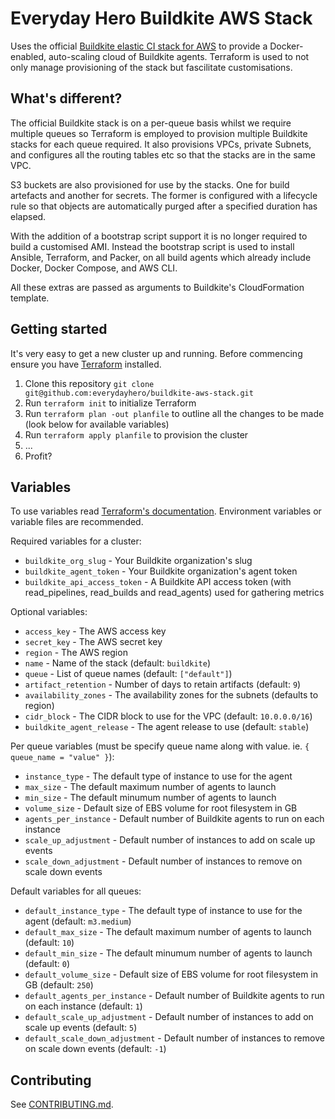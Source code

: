 # Everyday Hero Buildkite AWS Stack
Uses the official [Buildkite elastic CI stack for AWS](https://github.com/buildkite/elastic-ci-stack-for-aws) to provide a Docker-enabled, auto-scaling cloud of Buildkite agents. Terraform is used to not only manage provisioning of the stack but fascilitate customisations.

## What's different?
The official Buildkite stack is on a per-queue basis whilst we require multiple queues so Terraform is employed to provision multiple Buildkite stacks for each queue required. It also provisions VPCs, private Subnets, and configures all the routing tables etc so that the stacks are in the same VPC.

S3 buckets are also provisioned for use by the stacks. One for build artefacts and another for secrets. The former is configured with a lifecycle rule so that objects are automatically purged after a specified duration has elapsed.

With the addition of a bootstrap script support it is no longer required to build a customised AMI. Instead the bootstrap script is used to install Ansible, Terraform, and Packer, on all build agents which already include Docker, Docker Compose, and AWS CLI.

All these extras are passed as arguments to Buildkite's CloudFormation template.

## Getting started
It's very easy to get a new cluster up and running. Before commencing ensure you have [Terraform](https://terraform.io) installed.

1. Clone this repository `git clone git@github.com:everydayhero/buildkite-aws-stack.git`
2. Run `terraform init` to initialize Terraform
3. Run `terraform plan -out planfile` to outline all the changes to be made (look below for available variables)
4. Run `terraform apply planfile` to provision the cluster
5. ...
6. Profit?

## Variables
To use variables read [Terraform's documentation](https://www.terraform.io/docs/configuration/variables.html). Environment variables or variable files are recommended.

Required variables for a cluster:
* `buildkite_org_slug` - Your Buildkite organization's slug
* `buildkite_agent_token` - Your Buildkite organization's agent token
* `buildkite_api_access_token` - A Buildkite API access token (with read_pipelines, read_builds and read_agents) used for gathering metrics

Optional variables:
* `access_key` - The AWS access key
* `secret_key` - The AWS secret key
* `region` - The AWS region
* `name` - Name of the stack (default: `buildkite`)
* `queue` - List of queue names (default: `["default"]`)
* `artifact_retention` - Number of days to retain artifacts (default: `9`)
* `availability_zones` - The availability zones for the subnets (defaults to region)
* `cidr_block` - The CIDR block to use for the VPC (default: `10.0.0.0/16`)
* `buildkite_agent_release` - The agent release to use (default: `stable`)

Per queue variables (must be specify queue name along with value. ie. `{ queue_name = "value" }`):
* `instance_type` - The default type of instance to use for the agent
* `max_size` - The default maximum number of agents to launch
* `min_size` - The default minumum number of agents to launch
* `volume_size` - Default size of EBS volume for root filesystem in GB
* `agents_per_instance` - Default number of Buildkite agents to run on each instance
* `scale_up_adjustment` - Default number of instances to add on scale up events
* `scale_down_adjustment` - Default number of instances to remove on scale down events

Default variables for all queues:
* `default_instance_type` - The default type of instance to use for the agent (default: `m3.medium`)
* `default_max_size` - The default maximum number of agents to launch (default: `10`)
* `default_min_size` - The default minumum number of agents to launch (default: `0`)
* `default_volume_size` - Default size of EBS volume for root filesystem in GB (default: `250`)
* `default_agents_per_instance` - Default number of Buildkite agents to run on each instance (default: `1`)
* `default_scale_up_adjustment` - Default number of instances to add on scale up events (default: `5`)
* `default_scale_down_adjustment` - Default number of instances to remove on scale down events (default: `-1`)

## Contributing
See [CONTRIBUTING.md](./.github/CONTRIBUTING.markdown).
